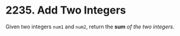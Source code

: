 # 2235. Add Two Integers

Given two integers `num1` and `num2`, return the **sum** *of the two integers*.

